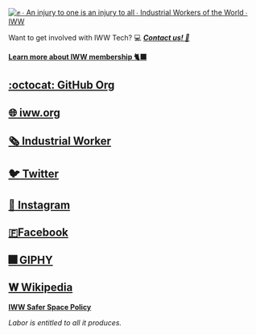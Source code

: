 [![✊ ∙ An injury to one is an injury to all ∙ Industrial Workers of the World ∙ IWW](https://media.giphy.com/media/mC23iiUyLMzqLbCEQU/giphy.gif)](https://iww.org)

Want to get involved with IWW Tech? :computer: [***Contact us! :e-mail:***](mailto:tech@iww.org)

[**Learn more about IWW membership 🐈‍⬛**](https://iww.org/membership)

## [:octocat: GitHub Org](https://github.com/iww)
## [:globe_with_meridians: iww.org](https://iww.org)
## [:newspaper_roll: Industrial Worker](https://industrialworker.org)
## [:bird: Twitter](https://twitter.com/iww)
## [:camera_flash: Instagram](https://instagram.com/industrialworkersoftheworld)
## [🇫Facebook](https://facebook.com/iww.org)
## [:fireworks: GIPHY](https://giphy.com/iww)
## [𝐖 Wikipedia](https://en.wikipedia.org/wiki/Industrial_Workers_of_the_World)

[**IWW Safer Space Policy**](https://iww.org/safer-space)

*Labor is entitled to all it produces.*
